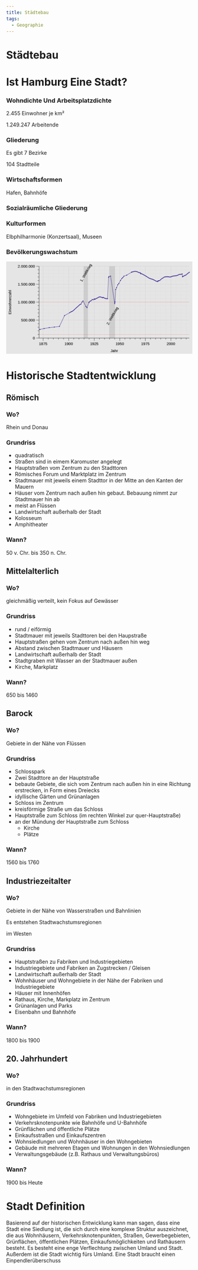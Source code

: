 ```yaml
---
title: Städtebau
tags:
  - Geographie
---
```

# Städtebau

# Ist Hamburg Eine Stadt?

### Wohndichte Und Arbeitsplatzdichte

2.455 Einwohner je km²

1.249.247 Arbeitende

### Gliederung

Es gibt 7 Bezirke

104 Stadtteile

### Wirtschaftsformen

Hafen, Bahnhöfe

### Sozialräumliche Gliederung

### Kulturformen

Elbphilharmonie (Konzertsaal), Museen

### Bevölkerungswachstum

![Untitled](./Staedtebau/Untitled.png)

# Historische Stadtentwicklung

## Römisch

### Wo?

Rhein und Donau

### Grundriss

- quadratisch
- Straßen sind in eimem Karomuster angelegt
- Hauptstraßen vom Zentrum zu den Stadttoren
- Römisches Forum und Marktplatz im Zentrum
- Stadtmauer mit jeweils einem Stadttor in der Mitte an den Kanten der Mauern
- Häuser vom Zentrum nach außen hin gebaut. Bebauung nimmt zur Stadtmauer hin ab
- meist an Flüssen
- Landwirtschaft außerhalb der Stadt
- Kolosseum
- Amphitheater

### Wann?

50 v. Chr. bis 350 n. Chr.

## Mittelalterlich

### Wo?

gleichmäßig verteilt, kein Fokus auf Gewässer

### Grundriss

- rund / eiförmig
- Stadtmauer mit jeweils Stadttoren bei den Haupstraße
- Hauptstraßen gehen vom Zentrum nach außen hin weg
- Abstand zwischen Stadtmauer und Häusern
- Landwirtschaft außerhalb der Stadt
- Stadtgraben mit Wasser an der Stadtmauer außen
- Kirche, Markplatz

### Wann?

650 bis 1460

## Barock

### Wo?

Gebiete in der Nähe von Flüssen

### Grundriss

- Schlosspark
- Zwei Stadttore an der Hauptstraße
- bebaute Gebiete, die sich vom Zentrum nach außen hin in eine Richtung erstrecken, in Form eines Dreiecks
- idyllische Gärten und Grünanlagen
- Schloss im Zentrum
- kreisförmige Straße um das Schloss
- Hauptstraße zum Schloss (im rechten Winkel zur quer-Hauptstraße)
- an der Mündung der Hauptstraße zum Schloss
    - Kirche
    - Plätze

### Wann?

1560 bis 1760

## Industriezeitalter

### Wo?

Gebiete in der Nähe von Wasserstraßen und Bahnlinien

Es entstehen Stadtwachstumsregionen

im Westen

### Grundriss

- Hauptstraßen zu Fabriken und Industriegebieten
- Industriegebiete und Fabriken an Zugstrecken / Gleisen
- Landwirtschaft außerhalb der Stadt
- Wohnhäuser und Wohngebiete in der Nähe der Fabriken und Industriegebiete
- Häuser mit Innenhöfen
- Rathaus, Kirche, Markplatz im Zentrum
- Grünanlagen und Parks
- Eisenbahn und Bahnhöfe

### Wann?

1800 bis 1900

## 20. Jahrhundert

### Wo?

in den Stadtwachstumsregionen

### Grundriss

- Wohngebiete im Umfeld von Fabriken und Industriegebieten
- Verkehrsknotenpunkte wie Bahnhöfe und U-Bahnhöfe
- Grünflächen und öffentliche Plätze
- Einkaufsstraßen und Einkaufszentren
- Wohnsiedlungen und Wohnhäuser in den Wohngebieten
- Gebäude mit mehreren Etagen und Wohnungen in den Wohnsiedlungen
- Verwaltungsgebäude (z.B. Rathaus und Verwaltungsbüros)

### Wann?

1900 bis Heute

# Stadt Definition

Basierend auf der historischen Entwicklung kann man sagen, dass eine Stadt eine Siedlung ist, die sich durch eine komplexe Struktur auszeichnet, die aus Wohnhäusern, Verkehrsknotenpunkten, Straßen, Gewerbegebieten, Grünflächen, öffentlichen Plätzen, Einkaufsmöglichkeiten und Rathäusern besteht. Es besteht eine enge Verflechtung zwischen Umland und Stadt. Außerdem ist die Stadt wichtig fürs Umland. Eine Stadt braucht einen Einpendlerüberschuss